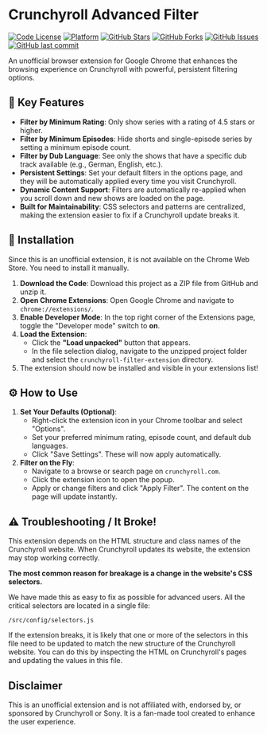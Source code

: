 # Crunchyroll Advanced Filter

[![Code License](https://img.shields.io/badge/license-MIT-blue.svg)](LICENSE)
[![Platform](https://img.shields.io/badge/platform-Chrome-brightgreen.svg)]()
[![GitHub Stars](https://img.shields.io/github/stars/YourUsername/YourRepo?style=social)](https://github.com/YourUsername/YourRepo/stargazers)
[![GitHub Forks](https://img.shields.io/github/forks/YourUsername/YourRepo?style=social)](https://github.com/YourUsername/YourRepo/network/members)
[![GitHub Issues](https://img.shields.io/github/issues/YourUsername/YourRepo)](https://github.com/YourUsername/YourRepo/issues)
[![GitHub last commit](https://img.shields.io/github/last-commit/YourUsername/YourRepo)](https://github.com/YourUsername/YourRepo/commits/main)

An unofficial browser extension for Google Chrome that enhances the browsing experience on Crunchyroll with powerful, persistent filtering options.

## 🌟 Key Features

- **Filter by Minimum Rating**: Only show series with a rating of 4.5 stars or higher.
- **Filter by Minimum Episodes**: Hide shorts and single-episode series by setting a minimum episode count.
- **Filter by Dub Language**: See only the shows that have a specific dub track available (e.g., German, English, etc.).
- **Persistent Settings**: Set your default filters in the options page, and they will be automatically applied every time you visit Crunchyroll.
- **Dynamic Content Support**: Filters are automatically re-applied when you scroll down and new shows are loaded on the page.
- **Built for Maintainability**: CSS selectors and patterns are centralized, making the extension easier to fix if a Crunchyroll update breaks it.

## 🚀 Installation

Since this is an unofficial extension, it is not available on the Chrome Web Store. You need to install it manually.

1.  **Download the Code**: Download this project as a ZIP file from GitHub and unzip it.
2.  **Open Chrome Extensions**: Open Google Chrome and navigate to `chrome://extensions/`.
3.  **Enable Developer Mode**: In the top right corner of the Extensions page, toggle the "Developer mode" switch to **on**.
4.  **Load the Extension**:
    *   Click the **"Load unpacked"** button that appears.
    *   In the file selection dialog, navigate to the unzipped project folder and select the `crunchyroll-filter-extension` directory.
5.  The extension should now be installed and visible in your extensions list!

## ⚙️ How to Use

1.  **Set Your Defaults (Optional)**:
    *   Right-click the extension icon in your Chrome toolbar and select "Options".
    *   Set your preferred minimum rating, episode count, and default dub languages.
    *   Click "Save Settings". These will now apply automatically.
2.  **Filter on the Fly**:
    *   Navigate to a browse or search page on `crunchyroll.com`.
    *   Click the extension icon to open the popup.
    *   Apply or change filters and click "Apply Filter". The content on the page will update instantly.

## ⚠️ Troubleshooting / It Broke!

This extension depends on the HTML structure and class names of the Crunchyroll website. When Crunchyroll updates its website, the extension may stop working correctly.

**The most common reason for breakage is a change in the website's CSS selectors.**

We have made this as easy to fix as possible for advanced users. All the critical selectors are located in a single file:

`/src/config/selectors.js`

If the extension breaks, it is likely that one or more of the selectors in this file need to be updated to match the new structure of the Crunchyroll website. You can do this by inspecting the HTML on Crunchyroll's pages and updating the values in this file.

## Disclaimer

This is an unofficial extension and is not affiliated with, endorsed by, or sponsored by Crunchyroll or Sony. It is a fan-made tool created to enhance the user experience.